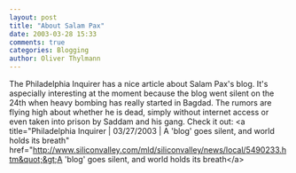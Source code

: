 ```yaml
---
layout: post
title: "About Salam Pax"
date: 2003-03-28 15:33
comments: true
categories: Blogging
author: Oliver Thylmann
---
```



The Philadelphia Inquirer has a nice article about Salam Pax's blog. It's aspecially interesting at the moment because the blog went silent on the 24th when heavy bombing has really started in Bagdad. The rumors are flying high about whether he is dead, simply without internet access or even taken into prison by Saddam and his gang. Check it out: &lt;a title=&quot;Philadelphia Inquirer | 03/27/2003 | A 'blog' goes silent, and world holds its breath&quot; href=&quot;http://www.siliconvalley.com/mld/siliconvalley/news/local/5490233.htm&quot;&gt;A 'blog' goes silent, and world holds its breath&lt;/a&gt;


